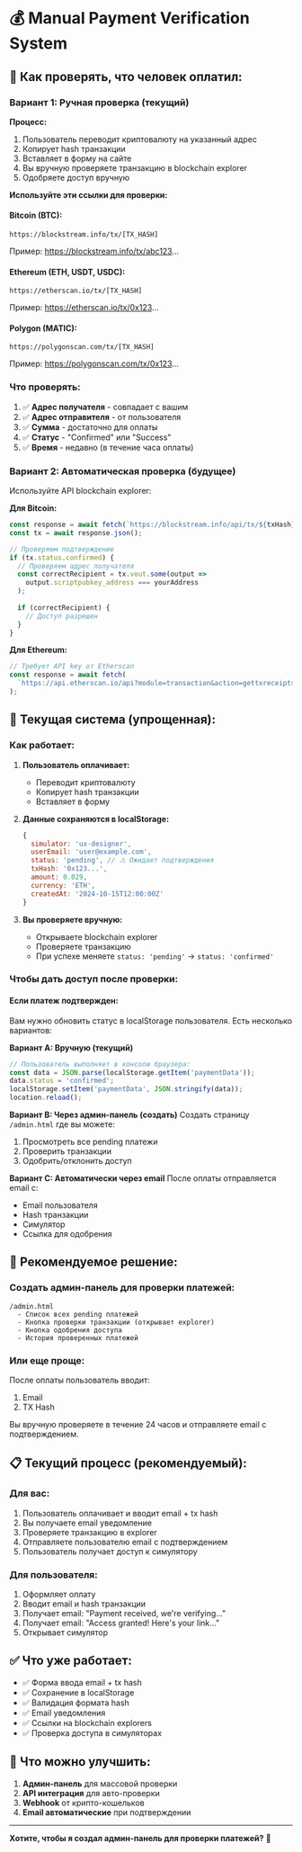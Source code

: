 # 💰 Manual Payment Verification System

## 🎯 **Как проверять, что человек оплатил:**

### **Вариант 1: Ручная проверка (текущий)**

**Процесс:**
1. Пользователь переводит криптовалюту на указанный адрес
2. Копирует hash транзакции
3. Вставляет в форму на сайте
4. Вы вручную проверяете транзакцию в blockchain explorer
5. Одобряете доступ вручную

**Используйте эти ссылки для проверки:**

#### **Bitcoin (BTC):**
```
https://blockstream.info/tx/[TX_HASH]
```
Пример: https://blockstream.info/tx/abc123...

#### **Ethereum (ETH, USDT, USDC):**
```
https://etherscan.io/tx/[TX_HASH]
```
Пример: https://etherscan.io/tx/0x123...

#### **Polygon (MATIC):**
```
https://polygonscan.com/tx/[TX_HASH]
```
Пример: https://polygonscan.com/tx/0x123...

### **Что проверять:**

1. ✅ **Адрес получателя** - совпадает с вашим
2. ✅ **Адрес отправителя** - от пользователя
3. ✅ **Сумма** - достаточно для оплаты
4. ✅ **Статус** - "Confirmed" или "Success"
5. ✅ **Время** - недавно (в течение часа оплаты)

### **Вариант 2: Автоматическая проверка (будущее)**

Используйте API blockchain explorer:

**Для Bitcoin:**
```javascript
const response = await fetch(`https://blockstream.info/api/tx/${txHash}`);
const tx = await response.json();

// Проверяем подтверждение
if (tx.status.confirmed) {
  // Проверяем адрес получателя
  const correctRecipient = tx.vout.some(output => 
    output.scriptpubkey_address === yourAddress
  );
  
  if (correctRecipient) {
    // Доступ разрешен
  }
}
```

**Для Ethereum:**
```javascript
// Требует API key от Etherscan
const response = await fetch(
  `https://api.etherscan.io/api?module=transaction&action=gettxreceiptstatus&txhash=${txHash}&apikey=${YOUR_API_KEY}`
);
```

## 🔧 **Текущая система (упрощенная):**

### **Как работает:**

1. **Пользователь оплачивает:**
   - Переводит криптовалюту
   - Копирует hash транзакции
   - Вставляет в форму

2. **Данные сохраняются в localStorage:**
   ```javascript
   {
     simulator: 'ux-designer',
     userEmail: 'user@example.com',
     status: 'pending', // ⚠️ Ожидает подтверждения
     txHash: '0x123...',
     amount: 0.029,
     currency: 'ETH',
     createdAt: '2024-10-15T12:00:00Z'
   }
   ```

3. **Вы проверяете вручную:**
   - Открываете blockchain explorer
   - Проверяете транзакцию
   - При успехе меняете `status: 'pending'` → `status: 'confirmed'`

### **Чтобы дать доступ после проверки:**

#### **Если платеж подтвержден:**

Вам нужно обновить статус в localStorage пользователя. Есть несколько вариантов:

**Вариант A: Вручную (текущий)**
```javascript
// Пользователь выполняет в консоли браузера:
const data = JSON.parse(localStorage.getItem('paymentData'));
data.status = 'confirmed';
localStorage.setItem('paymentData', JSON.stringify(data));
location.reload();
```

**Вариант B: Через админ-панель (создать)**
Создать страницу `/admin.html` где вы можете:
1. Просмотреть все pending платежи
2. Проверить транзакции
3. Одобрить/отклонить доступ

**Вариант C: Автоматически через email**
После оплаты отправляется email с:
- Email пользователя
- Hash транзакции
- Симулятор
- Ссылка для одобрения

## 🎯 **Рекомендуемое решение:**

### **Создать админ-панель для проверки платежей:**

```
/admin.html
  - Список всех pending платежей
  - Кнопка проверки транзакции (открывает explorer)
  - Кнопка одобрения доступа
  - История проверенных платежей
```

### **Или еще проще:**

После оплаты пользователь вводит:
1. Email
2. TX Hash

Вы вручную проверяете в течение 24 часов и отправляете email с подтверждением.

## 📋 **Текущий процесс (рекомендуемый):**

### **Для вас:**
1. Пользователь оплачивает и вводит email + tx hash
2. Вы получаете email уведомление
3. Проверяете транзакцию в explorer
4. Отправляете пользователю email с подтверждением
5. Пользователь получает доступ к симулятору

### **Для пользователя:**
1. Оформляет оплату
2. Вводит email и hash транзакции
3. Получает email: "Payment received, we're verifying..."
4. Получает email: "Access granted! Here's your link..."
5. Открывает симулятор

## ✅ **Что уже работает:**

- ✅ Форма ввода email + tx hash
- ✅ Сохранение в localStorage
- ✅ Валидация формата hash
- ✅ Email уведомления
- ✅ Ссылки на blockchain explorers
- ✅ Проверка доступа в симуляторах

## 🔄 **Что можно улучшить:**

1. **Админ-панель** для массовой проверки
2. **API интеграция** для авто-проверки
3. **Webhook** от крипто-кошельков
4. **Email автоматические** при подтверждении

---

**Хотите, чтобы я создал админ-панель для проверки платежей?** 🚀
